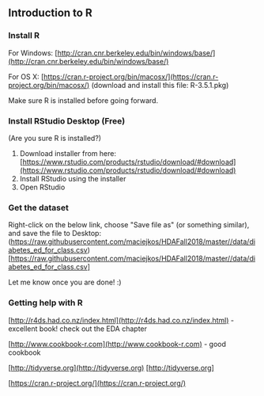 ## Introduction to R

### Install R
For Windows: 
[http://cran.cnr.berkeley.edu/bin/windows/base/](http://cran.cnr.berkeley.edu/bin/windows/base/) 

For OS X: 
[https://cran.r-project.org/bin/macosx/](https://cran.r-project.org/bin/macosx/)  (download and install this file: R-3.5.1.pkg)

Make sure R is installed before going forward.

### Install RStudio Desktop (Free)
(Are you sure R is installed?)

1. Download installer from here: [https://www.rstudio.com/products/rstudio/download/#download](https://www.rstudio.com/products/rstudio/download/#download) 
2. Install RStudio using the installer
3. Open RStudio

### Get the dataset
Right-click on the below link, choose "Save file as" (or something similar), and save the file to Desktop:
(https://raw.githubusercontent.com/maciejkos/HDAFall2018/master//data/diabetes_ed_for_class.csv)[https://raw.githubusercontent.com/maciejkos/HDAFall2018/master//data/diabetes_ed_for_class.csv] 

Let me know once you are done! :)

### Getting help with R

[http://r4ds.had.co.nz/index.html](http://r4ds.had.co.nz/index.html)   - excellent book! check out the EDA chapter

[http://www.cookbook-r.com](http://www.cookbook-r.com)  - good cookbook

[http://tidyverse.org](http://tidyverse.org) [http://tidyverse.org]

[https://cran.r-project.org/](https://cran.r-project.org/)


<!---

## Introduction to Stata


### Accessing Stata

1. Download and setup Workspot using instructions here: 
[https://www.workspot.com/download](https://www.workspot.com/download):
  * "company email" = your husky email, e.g., "kos.m@husky.neu.edu" 
  * your password = your husky password
  * your domain = "nunet\ " and your husky username, but don't add "husky.neu.edu", e.g, "nunet\kos.m"
  * Any problems? Let me know and I will help!
2. Finished? Grab a treat from me, put a mark next to your name on my sheet to help me keep track, relax while waiting for others to finish.


3. Open AppCloud, Start Windows 10.
4. Open Stata**15**: 

	Go to Start > Statistical and Computational > Stata**15**
5. Open web browser (Edge), go to our website: 
[http://tiny.cc/HDA2018](http://tiny.cc/HDA2018).
6. Right-click on the below link, choose "Save target as", and save the file to Desktop:
[https://raw.githubusercontent.com/maciejkos/HDAFall2018/master//data/diabetes_ed_for_class.csv](https://raw.githubusercontent.com/maciejkos/HDAFall2018/master//data/diabetes_ed_for_class.csv)  

More content will appear here soon.


### Stata resources:
* Plotting: ["Visual Guide to Stata Graphics"](https://www.google.com/search?q=visual+guide+to+stata+graphics&oq=visual+guide+to+stata+graphics)
* Excellent Stata tutorials @ UCLA IDRE: [https://stats.idre.ucla.edu/stata/](https://stats.idre.ucla.edu/stata/)




* Choosing the correct statistical test: [https://stats.idre.ucla.edu/other/mult-pkg/whatstat/](https://stats.idre.ucla.edu/other/mult-pkg/whatstat/)

--->
